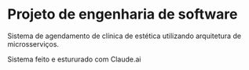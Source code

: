 # Projeto de engenharia de software

Sistema de agendamento de clínica de estética utilizando arquitetura de microsserviços.

Sistema feito e estururado com Claude.ai